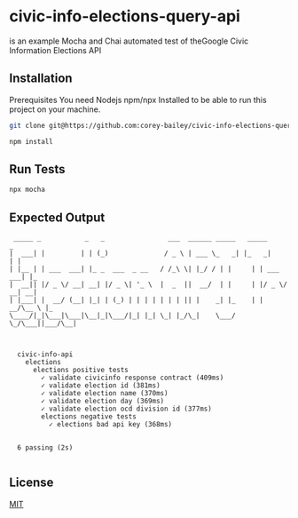 # civic-info-elections-query-api
is an example Mocha and Chai automated test of theGoogle Civic Information Elections API

## Installation
Prerequisites
You need Nodejs npm/npx Installed to be able to run this project on your machine.

```bash
git clone git@https://github.com:corey-bailey/civic-info-elections-query-api.git
```
```bash
npm install
```
## Run Tests


```bash
npx mocha
```


## Expected Output

```shell
 _____ _           _   _                ___  ______ _____   _____         _   
|  ___| |         | | (_)              / _ \ | ___ \_   _| |_   _|       | |  
| |__ | | ___  ___| |_ _  ___  _ __   / /_\ \| |_/ / | |     | | ___  ___| |_ 
|  __|| |/ _ \/ __| __| |/ _ \| '_ \  |  _  ||  __/  | |     | |/ _ \/ __| __|
| |___| |  __/ (__| |_| | (_) | | | | | | | || |    _| |_    | |  __/\__ \ |_ 
\____/|_|\___|\___|\__|_|\___/|_| |_| \_| |_/\_|    \___/    \_/\___||___/\__|                                                                    



  civic-info-api
    elections
      elections positive tests
        ✓ validate civicinfo response contract (409ms)
        ✓ validate election id (381ms)
        ✓ validate election name (370ms)
        ✓ validate election day (369ms)
        ✓ validate election ocd division id (377ms)
        elections negative tests
          ✓ elections bad api key (368ms)


  6 passing (2s)
  
```

## License
[MIT](https://choosealicense.com/licenses/mit/)